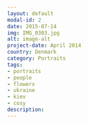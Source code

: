 ```yaml
---
layout: default
modal-id: 2
date: 2015-07-14
img: IMG_0303.jpg
alt: image-alt
project-date: April 2014
country: Denmark
category: Portraits
tags: 
- portraits
- people
- flowers
- ukraine
- kiev
- cosy
description:  
---
```


